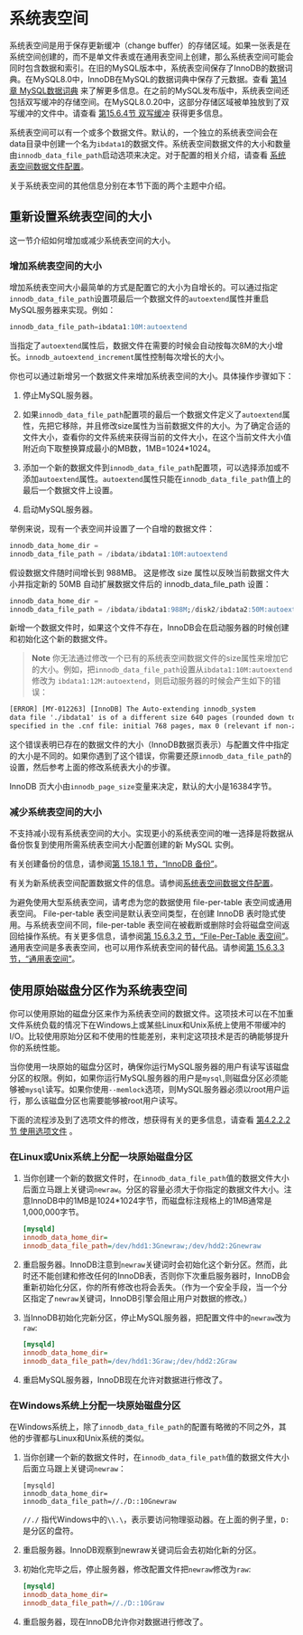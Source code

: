 # 系统表空间

系统表空间是用于保存更新缓冲（change buffer）的存储区域。如果一张表是在系统空间创建的，而不是单文件表或在通用表空间上创建，那么系统表空间可能会同时包含数据和索引。在旧的MySQL版本中，系统表空间保存了InnoDB的数据词典。在MySQL8.0中，InnoDB在MySQL的数据词典中保存了元数据。查看 [第14章 MySQL数据词典](https://dev.mysql.com/doc/refman/8.0/en/data-dictionary.html) 来了解更多信息。在之前的MySQL发布版中，系统表空间还包括双写缓冲的存储空间。在MySQL8.0.20中，这部分存储区域被单独放到了双写缓冲的文件中。请查看 [第15.6.4节 双写缓冲](https://dev.mysql.com/doc/refman/8.0/en/innodb-doublewrite-buffer.html) 获得更多信息。

系统表空间可以有一个或多个数据文件。默认的，一个独立的系统表空间会在data目录中创建一个名为`ibdata1`的数据文件。系统表空间数据文件的大小和数量由`innodb_data_file_path`启动选项来决定。对于配置的相关介绍，请查看 [系统表空间数据文件配置](https://dev.mysql.com/doc/refman/8.0/en/innodb-init-startup-configuration.html#innodb-startup-data-file-configuration)。

关于系统表空间的其他信息分别在本节下面的两个主题中介绍。

## 重新设置系统表空间的大小

这一节介绍如何增加或减少系统表空间的大小。

### 增加系统表空间的大小

增加系统表空间大小最简单的方式是配置它的大小为自增长的。可以通过指定`innodb_data_file_path`设置项最后一个数据文件的`autoextend`属性并重启MySQL服务器来实现。例如：

```sql
innodb_data_file_path=ibdata1:10M:autoextend
```

当指定了`autoextend`属性后，数据文件在需要的时候会自动按每次8M的大小增长。`innodb_autoextend_increment`属性控制每次增长的大小。

你也可以通过新增另一个数据文件来增加系统表空间的大小。具体操作步骤如下：

1. 停止MySQL服务器。

2. 如果`innodb_data_file_path`配置项的最后一个数据文件定义了`autoextend`属性，先把它移除，并且修改size属性为当前数据文件的大小。为了确定合适的文件大小，查看你的文件系统来获得当前的文件大小，在这个当前文件大小值附近向下取整换算成最小的MB数，1MB=1024*1024。

3. 添加一个新的数据文件到`innodb_data_file_path`配置项，可以选择添加或不添加`autoextend`属性。`autoextend`属性只能在`innodb_data_file_path`值上的最后一个数据文件上设置。

4. 启动MySQL服务器。

举例来说，现有一个表空间并设置了一个自增的数据文件：

```sql
innodb_data_home_dir = 
innodb_data_file_path = /ibdata/ibdata1:10M:autoextend
```

假设数据文件随时间增长到 988MB。 这是修改 size 属性以反映当前数据文件大小并指定新的 50MB 自动扩展数据文件后的 innodb_data_file_path 设置：

```sql
innodb_data_home_dir = 
innodb_data_file_path = /ibdata/ibdata1:988M;/disk2/ibdata2:50M:autoextend
```

新增一个数据文件时，如果这个文件不存在，InnoDB会在启动服务器的时候创建和初始化这个新的数据文件。

> **Note**
> 你无法通过修改一个已有的系统表空间数据文件的size属性来增加它的大小。例如，把`innodb_data_file_path`设置从`ibdata1:10M:autoextend`修改为 `ibdata1:12M:autoextend`，则启动服务器的时候会产生如下的错误：
  
   ```txt
   [ERROR] [MY-012263] [InnoDB] The Auto-extending innodb_system
   data file './ibdata1' is of a different size 640 pages (rounded down to MB) than
   specified in the .cnf file: initial 768 pages, max 0 (relevant if non-zero) pages!
   ```

这个错误表明已存在的数据文件的大小（InnoDB数据页表示）与配置文件中指定的大小是不同的。如果你遇到了这个错误，你需要还原`innodb_data_file_path`的设置，然后参考上面的修改系统表大小的步骤。

InnoDB 页大小由`innodb_page_size`变量来决定，默认的大小是16384字节。

### 减少系统表空间的大小

不支持减小现有系统表空间的大小。实现更小的系统表空间的唯一选择是将数据从备份恢复到使用所需系统表空间大小配置创建的新 MySQL 实例。

有关创建备份的信息，请参阅[第 15.18.1 节，“InnoDB 备份”](https://dev.mysql.com/doc/refman/8.0/en/innodb-backup.html)。

有关为新系统表空间配置数据文件的信息。请参阅[系统表空间数据文件配置](https://dev.mysql.com/doc/refman/8.0/en/innodb-init-startup-configuration.html#innodb-startup-data-file-configuration)。

为避免使用大型系统表空间，请考虑为您的数据使用 file-per-table 表空间或通用表空间。 File-per-table 表空间是默认表空间类型，在创建 InnoDB 表时隐式使用。与系统表空间不同，file-per-table 表空间在被截断或删除时会将磁盘空间返回给操作系统。有关更多信息，请参阅[第 15.6.3.2 节，“File-Per-Table 表空间”](https://dev.mysql.com/doc/refman/8.0/en/innodb-file-per-table-tablespaces.html)。通用表空间是多表表空间，也可以用作系统表空间的替代品。请参阅[第 15.6.3.3 节，“通用表空间”](https://dev.mysql.com/doc/refman/8.0/en/general-tablespaces.html)。

## 使用原始磁盘分区作为系统表空间

你可以使用原始的磁盘分区来作为系统表空间的数据文件。这项技术可以在不加重文件系统负载的情况下在Windows上或某些Linux和Unix系统上使用不带缓冲的I/O。比较使用原始分区和不使用的性能差别，来判定这项技术是否的确能够提升你的系统性能。

当你使用一块原始的磁盘分区时，确保你运行MySQL服务器的用户有读写该磁盘分区的权限。例如，如果你运行MySQL服务器的用户是`mysql`,则磁盘分区必须能够被`mysql`读写。如果你使用`--memlock`选项，则MySQL服务器必须以root用户运行，那么该磁盘分区也需要能够被root用户读写。

下面的流程涉及到了选项文件的修改，想获得有关的更多信息，请查看 [第4.2.2.2节 使用选项文件](https://dev.mysql.com/doc/refman/8.0/en/option-files.html) 。

### 在Linux或Unix系统上分配一块原始磁盘分区

1. 当你创建一个新的数据文件时，在`innodb_data_file_path`值的数据文件大小后面立马跟上关键词`newraw`。分区的容量必须大于你指定的数据文件大小。注意InnoDB中的1MB是1024*1024字节，而磁盘标注规格上的1MB通常是1,000,000字节。

   ```ini
   [mysqld]
   innodb_data_home_dir=
   innodb_data_file_path=/dev/hdd1:3Gnewraw;/dev/hdd2:2Gnewraw
   ```

2. 重启服务器。InnoDB注意到`newraw`关键词时会初始化这个新分区。然而，此时还不能创建和修改任何的InnoDB表，否则你下次重启服务器时，InnoDB会重新初始化分区，你的所有修改也将会丢失。（作为一个安全手段，当一个分区指定了`newraw`关键词，InnoDB引擎会阻止用户对数据的修改。）

3. 当InnoDB初始化完新分区，停止MySQL服务器，把配置文件中的`newraw`改为`raw`:

   ```ini
   [mysqld]
   innodb_data_home_dir=
   innodb_data_file_path=/dev/hdd1:3Graw;/dev/hdd2:2Graw
   ```

4. 重启MySQL服务器，InnoDB现在允许对数据进行修改了。

### 在Windows系统上分配一块原始磁盘分区

在Windows系统上，除了`innodb_data_file_path`的配置有略微的不同之外，其他的步骤都与Linux和Unix系统的类似。

1. 当你创建一个新的数据文件时，在`innodb_data_file_path`值的数据文件大小后面立马跟上关键词`newraw`：

   ```init
   [mysqld]
   innodb_data_home_dir=
   innodb_data_file_path=//./D::10Gnewraw
   ```

   `//./` 指代Windows中的`\\.\`，表示要访问物理驱动器。在上面的例子里，`D:`是分区的盘符。

2. 重启服务器。InnoDB观察到newraw关键词后会去初始化新的分区。

3. 初始化完毕之后，停止服务器，修改配置文件把`newraw`修改为`raw`:

   ```ini
   [mysqld]
   innodb_data_home_dir=
   innodb_data_file_path=//./D::10Graw
   ```

4. 重启服务器，现在InnoDB允许你对数据进行修改了。
